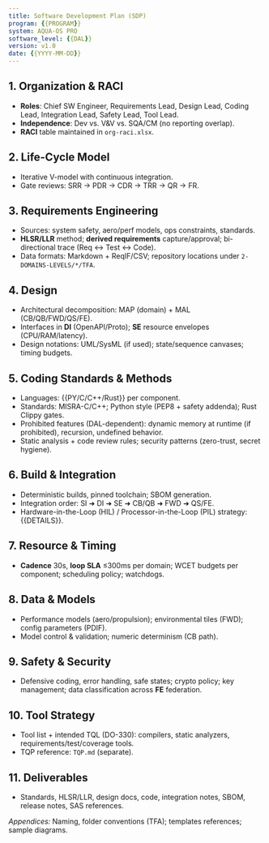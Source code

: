 ```yaml
---
title: Software Development Plan (SDP)
program: {{PROGRAM}}
system: AQUA-OS PRO
software_level: {{DAL}}
version: v1.0
date: {{YYYY-MM-DD}}
---
```


## 1. Organization & RACI
- **Roles**: Chief SW Engineer, Requirements Lead, Design Lead, Coding Lead, Integration Lead, Safety Lead, Tool Lead.
- **Independence**: Dev vs. V&V vs. SQA/CM (no reporting overlap).
- **RACI** table maintained in `org-raci.xlsx`.

## 2. Life-Cycle Model
- Iterative V-model with continuous integration.
- Gate reviews: SRR → PDR → CDR → TRR → QR → FR.

## 3. Requirements Engineering
- Sources: system safety, aero/perf models, ops constraints, standards.
- **HLSR/LLR** method; **derived requirements** capture/approval; bi-directional trace (Req ↔ Test ↔ Code).
- Data formats: Markdown + ReqIF/CSV; repository locations under `2-DOMAINS-LEVELS/*/TFA`.

## 4. Design
- Architectural decomposition: MAP (domain) + MAL (CB/QB/FWD/QS/FE).
- Interfaces in **DI** (OpenAPI/Proto); **SE** resource envelopes (CPU/RAM/latency).
- Design notations: UML/SysML (if used); state/sequence canvases; timing budgets.

## 5. Coding Standards & Methods
- Languages: {{PY/C/C++/Rust}} per component.
- Standards: MISRA-C/C++; Python style (PEP8 + safety addenda); Rust Clippy gates.
- Prohibited features (DAL-dependent): dynamic memory at runtime (if prohibited), recursion, undefined behavior.
- Static analysis + code review rules; security patterns (zero-trust, secret hygiene).

## 6. Build & Integration
- Deterministic builds, pinned toolchain; SBOM generation.
- Integration order: SI ➜ DI ➜ SE ➜ CB/QB ➜ FWD ➜ QS/FE.
- Hardware-in-the-Loop (HIL) / Processor-in-the-Loop (PIL) strategy: {{DETAILS}}.

## 7. Resource & Timing
- **Cadence** 30s, **loop SLA** ≤300ms per domain; WCET budgets per component; scheduling policy; watchdogs.

## 8. Data & Models
- Performance models (aero/propulsion); environmental tiles (FWD); config parameters (PDIF).
- Model control & validation; numeric determinism (CB path).

## 9. Safety & Security
- Defensive coding, error handling, safe states; crypto policy; key management; data classification across **FE** federation.

## 10. Tool Strategy
- Tool list + intended TQL (DO-330): compilers, static analyzers, requirements/test/coverage tools.
- TQP reference: `TQP.md` (separate).

## 11. Deliverables
- Standards, HLSR/LLR, design docs, code, integration notes, SBOM, release notes, SAS references.

*Appendices:* Naming, folder conventions (TFA); templates references; sample diagrams.